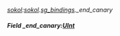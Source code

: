 _[sokol](../../modules/sokol/sokol-module.md):[sokol](../../modules/sokol/sokol-module.md).[sg\_bindings](../../modules/sokol/sokol-sg_bindings.md).\_end\_canary_
##### Field \_end\_canary:[UInt](../../modules/wonkey/wonkey-types-uint.md)
